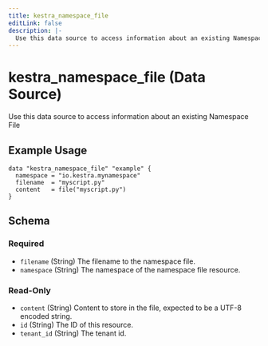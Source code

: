 ```yaml
---
title: kestra_namespace_file
editLink: false
description: |-
  Use this data source to access information about an existing Namespace File
---
```


# kestra_namespace_file (Data Source)

Use this data source to access information about an existing Namespace File

## Example Usage

```hcl
data "kestra_namespace_file" "example" {
  namespace = "io.kestra.mynamespace"
  filename  = "myscript.py"
  content   = file("myscript.py")
}
```

<!-- schema generated by tfplugindocs -->
## Schema

### Required

- `filename` (String) The filename to the namespace file.
- `namespace` (String) The namespace of the namespace file resource.

### Read-Only

- `content` (String) Content to store in the file, expected to be a UTF-8 encoded string.
- `id` (String) The ID of this resource.
- `tenant_id` (String) The tenant id.
